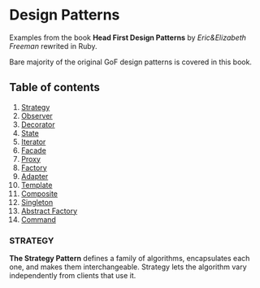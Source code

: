 # Design Patterns
Examples from the book **Head First Design Patterns** by *Eric&Elizabeth Freeman* rewrited in Ruby.

Bare majority of the original GoF design patterns is covered in this book. 

## Table of contents
1. [Strategy](#strategy)
2. [Observer](#observer)
3. [Decorator](#decorator)
4. [State](#state)
5. [Iterator](#iterator)
6. [Facade](#facade)
7. [Proxy](#proxy)
8. [Factory](#factory)
9. [Adapter](#adapter)
10. [Template](#template)
11. [Composite](#composite)
12. [Singleton](#singleton)
13. [Abstract Factory](#abstract_factory)
14. [Command](#command)

### STRATEGY

**The Strategy Pattern** defines a family of algorithms, encapsulates each one, and makes them interchangeable. Strategy lets the algorithm vary independently from clients that use it. 
